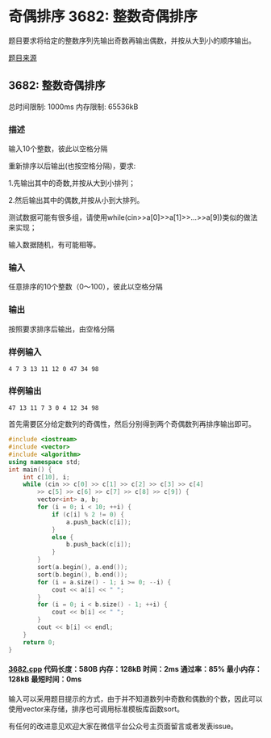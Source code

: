 # 奇偶排序 3682: 整数奇偶排序

题目要求将给定的整数序列先输出奇数再输出偶数，并按从大到小的顺序输出。

[题目来源](http://bailian.openjudge.cn/practice/3682/)

## 3682: 整数奇偶排序

总时间限制: 1000ms    内存限制: 65536kB

### 描述

输入10个整数，彼此以空格分隔

重新排序以后输出(也按空格分隔)，要求:

1.先输出其中的奇数,并按从大到小排列；

2.然后输出其中的偶数,并按从小到大排列。

测试数据可能有很多组，请使用while(cin>>a[0]>>a[1]>>...>>a[9])类似的做法来实现；

输入数据随机，有可能相等。

### 输入

任意排序的10个整数（0～100），彼此以空格分隔

### 输出

按照要求排序后输出，由空格分隔

### 样例输入
```
4 7 3 13 11 12 0 47 34 98
```
### 样例输出
```
47 13 11 7 3 0 4 12 34 98
```
首先需要区分给定数列的奇偶性，然后分别得到两个奇偶数列再排序输出即可。
```cpp
#include <iostream>
#include <vector>
#include <algorithm>
using namespace std;
int main() {
	int c[10], i;
	while (cin >> c[0] >> c[1] >> c[2] >> c[3] >> c[4] 
		>> c[5] >> c[6] >> c[7] >> c[8] >> c[9]) {
		vector<int> a, b;
		for (i = 0; i < 10; ++i) {
			if (c[i] % 2 != 0) {
				a.push_back(c[i]);
			}
			else {
				b.push_back(c[i]);
			}
		}
		sort(a.begin(), a.end());
		sort(b.begin(), b.end());
		for (i = a.size() - 1; i >= 0; --i) {
			cout << a[i] << " ";
		}
		for (i = 0; i < b.size() - 1; ++i) {
			cout << b[i] << " ";
		}
		cout << b[i] << endl;
	}
	return 0;
}
```
#### [3682.cpp](/Code/3600-3699/3682.cpp) 代码长度：580B 内存：128kB 时间：2ms 通过率：85% 最小内存：128kB  最短时间：0ms

输入可以采用题目提示的方式，由于并不知道数列中奇数和偶数的个数，因此可以使用vector来存储，排序也可调用标准模板库函数sort。

有任何的改进意见欢迎大家在微信平台公众号主页面留言或者发表issue。
